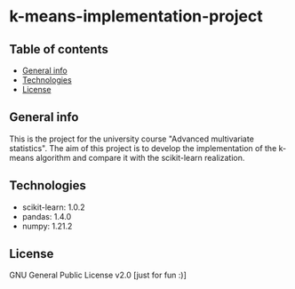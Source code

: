 # k-means-implementation-project

## Table of contents
* [General info](#general-info)
* [Technologies](#technologies)
* [License](#license)

## General info
This is the project for the university course "Advanced multivariate statistics".
The aim of this project is to develop the implementation of the k-means algorithm and compare it with the scikit-learn realization.

## Technologies
* scikit-learn: 1.0.2
* pandas: 1.4.0
* numpy: 1.21.2

## License
GNU General Public License v2.0 [just for fun :)]
